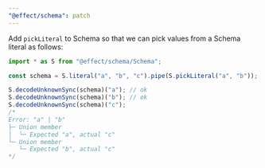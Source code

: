 ```yaml
---
"@effect/schema": patch
---
```


Add `pickLiteral` to Schema so that we can pick values from a Schema literal as follows:

```ts
import * as S from "@effect/schema/Schema";

const schema = S.literal("a", "b", "c").pipe(S.pickLiteral("a", "b")); // same as S.literal("a", "b")

S.decodeUnknownSync(schema)("a"); // ok
S.decodeUnknownSync(schema)("b"); // ok
S.decodeUnknownSync(schema)("c");
/*
Error: "a" | "b"
├─ Union member
│  └─ Expected "a", actual "c"
└─ Union member
   └─ Expected "b", actual "c"
*/
```
